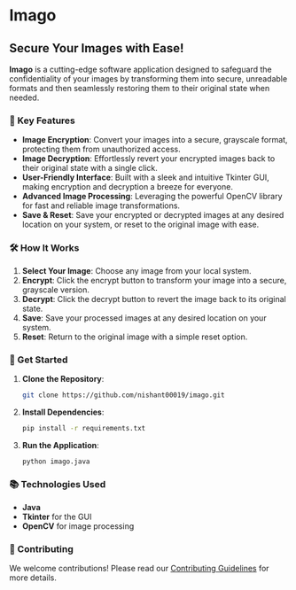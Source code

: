 # Imago

## Secure Your Images with Ease!

**Imago** is a cutting-edge software application designed to safeguard the confidentiality of your images by transforming them into secure, unreadable formats and then seamlessly restoring them to their original state when needed.

### 🌟 Key Features

- **Image Encryption**: Convert your images into a secure, grayscale format, protecting them from unauthorized access.
- **Image Decryption**: Effortlessly revert your encrypted images back to their original state with a single click.
- **User-Friendly Interface**: Built with a sleek and intuitive Tkinter GUI, making encryption and decryption a breeze for everyone.
- **Advanced Image Processing**: Leveraging the powerful OpenCV library for fast and reliable image transformations.
- **Save & Reset**: Save your encrypted or decrypted images at any desired location on your system, or reset to the original image with ease.

### 🛠️ How It Works

1. **Select Your Image**: Choose any image from your local system.
2. **Encrypt**: Click the encrypt button to transform your image into a secure, grayscale version.
3. **Decrypt**: Click the decrypt button to revert the image back to its original state.
4. **Save**: Save your processed images at any desired location on your system.
5. **Reset**: Return to the original image with a simple reset option.

### 🚀 Get Started

1. **Clone the Repository**:
    ```bash
    git clone https://github.com/nishant00019/imago.git
    ```
2. **Install Dependencies**:
    ```bash
    pip install -r requirements.txt
    ```
3. **Run the Application**:
    ```bash
    python imago.java
    ```
    

### 📚 Technologies Used

- **Java**
- **Tkinter** for the GUI
- **OpenCV** for image processing

### 🌟 Contributing

We welcome contributions! Please read our [Contributing Guidelines](CONTRIBUTING.md) for more details.
